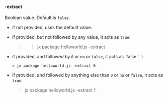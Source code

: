 #### -extract

Boolean value. Default is `false`.

- if not provided, uses the default value.
- if provided, but not followed by any value, it acts as `true`:

    >> jx package helloworld.js -extract

- if provided, and followed by `0` or `no` or `false`, it acts as `false````:

    ```> jx package helloworld.js -extract 0```

- if provided, and followed by anything else than `0` or `no` or `false`, it acts as `true`:

    > jx package helloworld.js -extract 1

